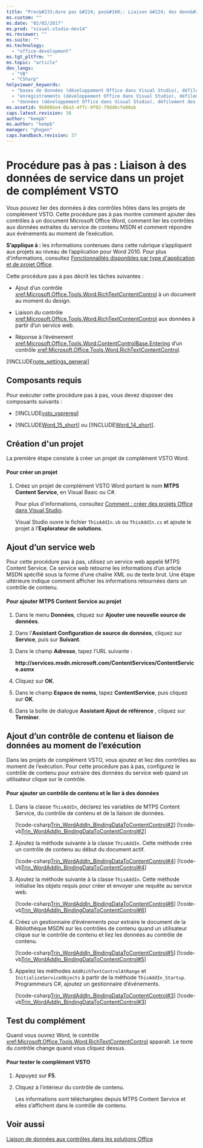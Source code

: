 ```yaml
---
title: "Proc&#233;dure pas &#224; pas&#160;: Liaison &#224; des donn&#233;es de service dans un projet de compl&#233;ment VSTO | Microsoft Docs"
ms.custom: ""
ms.date: "02/02/2017"
ms.prod: "visual-studio-dev14"
ms.reviewer: ""
ms.suite: ""
ms.technology: 
  - "office-development"
ms.tgt_pltfrm: ""
ms.topic: "article"
dev_langs: 
  - "VB"
  - "CSharp"
helpviewer_keywords: 
  - "bases de données (développement Office dans Visual Studio), défilement des enregistrements"
  - "enregistrements (développement Office dans Visual Studio), défilement"
  - "données (développement Office dans Visual Studio), défilement des enregistrements de base de données"
ms.assetid: 9b008be4-06a3-4ffc-9f02-79dd6cfe00ab
caps.latest.revision: 38
author: "kempb"
ms.author: "kempb"
manager: "ghogen"
caps.handback.revision: 37
---
```

# Proc&#233;dure pas &#224; pas&#160;: Liaison &#224; des donn&#233;es de service dans un projet de compl&#233;ment VSTO
  Vous pouvez lier des données à des contrôles hôtes dans les projets de complément VSTO. Cette procédure pas à pas montre comment ajouter des contrôles à un document Microsoft Office Word, comment lier les contrôles aux données extraites du service de contenu MSDN et comment répondre aux événements au moment de l’exécution.  
  
 **S’applique à :** les informations contenues dans cette rubrique s’appliquent aux projets au niveau de l’application pour Word 2010. Pour plus d'informations, consultez [Fonctionnalités disponibles par type d'application et de projet Office](../vsto/features-available-by-office-application-and-project-type.md).  
  
 Cette procédure pas à pas décrit les tâches suivantes :  
  
-   Ajout d’un contrôle <xref:Microsoft.Office.Tools.Word.RichTextContentControl> à un document au moment du design.  
  
-   Liaison du contrôle <xref:Microsoft.Office.Tools.Word.RichTextContentControl> aux données à partir d’un service web.  
  
-   Réponse à l’événement <xref:Microsoft.Office.Tools.Word.ContentControlBase.Entering> d’un contrôle <xref:Microsoft.Office.Tools.Word.RichTextContentControl>.  
  
 [!INCLUDE[note_settings_general](../sharepoint/includes/note-settings-general-md.md)]  
  
## Composants requis  
 Pour exécuter cette procédure pas à pas, vous devez disposer des composants suivants :  
  
-   [!INCLUDE[vsto_vsprereq](../vsto/includes/vsto-vsprereq-md.md)]  
  
-   [!INCLUDE[Word_15_short](../vsto/includes/word-15-short-md.md)] ou [!INCLUDE[Word_14_short](../vsto/includes/word-14-short-md.md)].  
  
## Création d'un projet  
 La première étape consiste à créer un projet de complément VSTO Word.  
  
#### Pour créer un projet  
  
1.  Créez un projet de complément VSTO Word portant le nom **MTPS Content Service**, en Visual Basic ou C\#.  
  
     Pour plus d'informations, consultez [Comment : créer des projets Office dans Visual Studio](../vsto/how-to-create-office-projects-in-visual-studio.md).  
  
     Visual Studio ouvre le fichier `ThisAddIn.vb` ou `ThisAddIn.cs` et ajoute le projet à l’**Explorateur de solutions**.  
  
## Ajout d’un service web  
 Pour cette procédure pas à pas, utilisez un service web appelé MTPS Content Service. Ce service web retourne les informations d’un article MSDN spécifié sous la forme d’une chaîne XML ou de texte brut. Une étape ultérieure indique comment afficher les informations retournées dans un contrôle de contenu.  
  
#### Pour ajouter MTPS Content Service au projet  
  
1.  Dans le menu **Données**, cliquez sur **Ajouter une nouvelle source de données**.  
  
2.  Dans l’**Assistant Configuration de source de données**, cliquez sur **Service**, puis sur **Suivant**.  
  
3.  Dans le champ **Adresse**, tapez l’URL suivante :  
  
     **http:\/\/services.msdn.microsoft.com\/ContentServices\/ContentService.asmx**  
  
4.  Cliquez sur **OK**.  
  
5.  Dans le champ **Espace de noms**, tapez **ContentService**, puis cliquez sur **OK**.  
  
6.  Dans la boîte de dialogue **Assistant Ajout de référence** , cliquez sur **Terminer**.  
  
## Ajout d’un contrôle de contenu et liaison de données au moment de l’exécution  
 Dans les projets de complément VSTO, vous ajoutez et liez des contrôles au moment de l’exécution. Pour cette procédure pas à pas, configurez le contrôle de contenu pour extraire des données du service web quand un utilisateur clique sur le contrôle.  
  
#### Pour ajouter un contrôle de contenu et le lier à des données  
  
1.  Dans la classe `ThisAddIn`, déclarez les variables de MTPS Content Service, du contrôle de contenu et de la liaison de données.  
  
     [!code-csharp[Trin_WordAddIn_BindingDataToContentControl#2](../snippets/csharp/VS_Snippets_OfficeSP/Trin_WordAddIn_BindingDataToContentControl/CS/ThisAddIn.cs#2)]
     [!code-vb[Trin_WordAddIn_BindingDataToContentControl#2](../snippets/visualbasic/VS_Snippets_OfficeSP/Trin_WordAddIn_BindingDataToContentControl/VB/ThisAddIn.vb#2)]  
  
2.  Ajoutez la méthode suivante à la classe `ThisAddIn`. Cette méthode crée un contrôle de contenu au début du document actif.  
  
     [!code-csharp[Trin_WordAddIn_BindingDataToContentControl#4](../snippets/csharp/VS_Snippets_OfficeSP/Trin_WordAddIn_BindingDataToContentControl/CS/ThisAddIn.cs#4)]
     [!code-vb[Trin_WordAddIn_BindingDataToContentControl#4](../snippets/visualbasic/VS_Snippets_OfficeSP/Trin_WordAddIn_BindingDataToContentControl/VB/ThisAddIn.vb#4)]  
  
3.  Ajoutez la méthode suivante à la classe `ThisAddIn`. Cette méthode initialise les objets requis pour créer et envoyer une requête au service web.  
  
     [!code-csharp[Trin_WordAddIn_BindingDataToContentControl#6](../snippets/csharp/VS_Snippets_OfficeSP/Trin_WordAddIn_BindingDataToContentControl/CS/ThisAddIn.cs#6)]
     [!code-vb[Trin_WordAddIn_BindingDataToContentControl#6](../snippets/visualbasic/VS_Snippets_OfficeSP/Trin_WordAddIn_BindingDataToContentControl/VB/ThisAddIn.vb#6)]  
  
4.  Créez un gestionnaire d’événements pour extraire le document de la Bibliothèque MSDN sur les contrôles de contenu quand un utilisateur clique sur le contrôle de contenu et liez les données au contrôle de contenu.  
  
     [!code-csharp[Trin_WordAddIn_BindingDataToContentControl#5](../snippets/csharp/VS_Snippets_OfficeSP/Trin_WordAddIn_BindingDataToContentControl/CS/ThisAddIn.cs#5)]
     [!code-vb[Trin_WordAddIn_BindingDataToContentControl#5](../snippets/visualbasic/VS_Snippets_OfficeSP/Trin_WordAddIn_BindingDataToContentControl/VB/ThisAddIn.vb#5)]  
  
5.  Appelez les méthodes `AddRichTextControlAtRange` et `InitializeServiceObjects` à partir de la méthode `ThisAddIn_Startup`. Programmeurs C\#, ajoutez un gestionnaire d’événements.  
  
     [!code-csharp[Trin_WordAddIn_BindingDataToContentControl#3](../snippets/csharp/VS_Snippets_OfficeSP/Trin_WordAddIn_BindingDataToContentControl/CS/ThisAddIn.cs#3)]
     [!code-vb[Trin_WordAddIn_BindingDataToContentControl#3](../snippets/visualbasic/VS_Snippets_OfficeSP/Trin_WordAddIn_BindingDataToContentControl/VB/ThisAddIn.vb#3)]  
  
## Test du complément  
 Quand vous ouvrez Word, le contrôle <xref:Microsoft.Office.Tools.Word.RichTextContentControl> apparaît. Le texte du contrôle change quand vous cliquez dessus.  
  
#### Pour tester le complément VSTO  
  
1.  Appuyez sur **F5**.  
  
2.  Cliquez à l’intérieur du contrôle de contenu.  
  
     Les informations sont téléchargées depuis MTPS Content Service et elles s’affichent dans le contrôle de contenu.  
  
## Voir aussi  
 [Liaison de données aux contrôles dans les solutions Office](../vsto/binding-data-to-controls-in-office-solutions.md)  
  
  